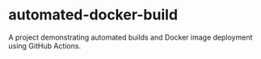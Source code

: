 # automated-docker-build
A project demonstrating automated builds and Docker image deployment using GitHub Actions.
